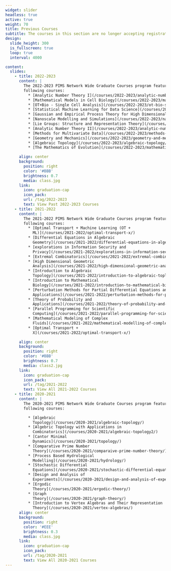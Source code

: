 ```yaml
---
widget: slider
headless: true
active: true
weight: 70
title: Previous Courses
subtitle: The courses in this section are no longer accepting registrations.
design:
  slide_height: 300
  is_fullscreen: true
  loop: true
  interval: 4000

content:
  slides:
    - title: 2022-2023
      content: |
        The 2022-2023 PIMS Network Wide Graduate Courses program featured the
        following courses:
          * [Analytic Number Theory I](/courses/2022-2023/analytic-number-theory-i)
          * [Mathematical Models in Cell Biology](/courses/2022-2023/mathematical-models-in-cell-bioliogy/)
          * [OT+Bio - Single Cell Analysis](/courses/2022-2023/ot-bio-single-cell-analysis)
          * [Statistical Machine Learning for Data Science](/courses/2022-2023/statistical-machine-learning-for-data-science)
          * [Gaussian and Empirical Process Theory for High Dimensional Statistics](/courses/2022-2023/gaussian-and-empirical-process-theory-for-high-dimensional-statistics/)
          * [Nanoscale Modelling and Simulations](/courses/2022-2023/nanoscale-modelling-and-simulations/)
          * [Lie Groups: Structure and Representation Theory](/courses/2022-2023/lie-groups-structure-and-representation-theory/)
          * [Analytic Number Theory II](/courses/2022-2023/analytic-number-theory-ii/)
          * [Methods for Multivariate Data](/courses/2022-2023/methods-for-multivariate-data/)
          * [Geometry and Mechanics](/courses/2022-2023/geometry-and-mechanics/)
          * [Algebraic Topology](/courses/2022-2023/algebraic-topology/)
          * [The Mathematics of Evolution](/courses/2022-2023/mathematical-population-genetics-and-genomics/)

      align: center
      background:
        position: right
        color: '#BBB'
        brightness: 0.7
        media: class.jpg
      link:
        icon: graduation-cap
        icon_pack:
        url: /tag/2022-2023
        text: View Past 2022-2023 Courses
    - title: 2021-2022
      content: |
        The 2021-2022 PIMS Network Wide Graduate Courses program featured the
        following courses:
          * [Optimal Transport + Machine Learning (OT +
            ML)](/courses/2021-2022/optimal-transport-x/)
          * [Differential Equations in Algebraic
            Geometry](/courses/2021-2022/differential-equations-in-algebraic-geometry/)
          * [explorations in Information Security and
            Privacy](/courses/2021-2022/explorations-in-information-security-and-privacy)
          * [Extremal Combinatorics](/courses/2021-2022/extremal-combinatorics)
          * [High Dimensional Geometric
            Analysis](/courses/2021-2022/high-dimensional-geometric-analysis/)
          * [Introduction to Algebraic
            Topology](/courses/2021-2022/introduction-to-algebraic-toplogy/)
          * [Introduction to Mathematical
            Biology](/courses/2021-2022/introduction-to-mathematical-biology/)
          * [Perturbation Methods for Partial Differential Equations and
            Applications](/courses/2021-2022/perturbation-methods-for-partial-differential-equations-and-applications/)
          * [Theory of Probability and
            Applications](/courses/2021-2022/theory-of-probability-and-applications/)
          * [Parallel Programming for Scientific
            Computing](/courses/2021-2022/parallel-programming-for-scientific-computing/)
          * [Mathematical Modeling of Complex
            Fluids](/courses/2021-2022/mathematical-modelling-of-complex-fluids/)
          * [Optimal Transport +
            X](/courses/2021-2022/optimal-transport-x/)

      align: center
      background:
        position: right
        color: '#BBB'
        brightness: 0.7
        media: class2.jpg
      link:
        icon: graduation-cap
        icon_pack:
        url: /tag/2021-2022
        text: View All 2021-2022 Courses
    - title: 2020-2021
      content: |
        The 2020-2021 PIMS Network Wide Graduate Courses program featured the
        following courses:

          * [Algebraic
            Topology](/courses/2020-2021/algebraic-topology/)
          * [Algebric Topology with Applications in
            Combinatorics](/courses/2020-2021/algebraic-topology2/)
          * [Cantor Minimal
            Dynamics](/courses/2020-2021/topology/)
          * [Comparative Prime Number
            Theory](/courses/2020-2021/comparaive-prime-number-theory/)
          * [Process Based Hydrological
            Modelling](/courses/2020-2021/hydrology/)
          * [Stochastic Differential
            Equations](/courses/2020-2021/stochastic-differential-equations/)
          * [Design and Analysis of
            Experiments](/courses/2020-2021/design-and-analysis-of-experiments/)
          * [Ergodic
            Theory](/courses/2020-2021/ergodic-theory/)
          * [Graph
            Theory](/courses/2020-2021/graph-theory/)
          * [Introduction to Vertex Algebras and Their Representation
            Theory](/courses/2020-2021/vertex-algebras/)
      align: center
      background:
        position: right
        color: '#EEE'
        brightness: 0.3
        media: class.jpg
      link:
        icon: graduation-cap
        icon_pack:
        url: /tag/2020-2021
        text: View All 2020-2021 Courses
---
```

